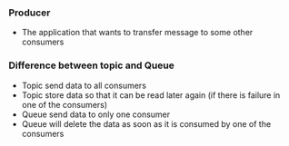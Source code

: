 ### Producer
- The application that wants to transfer message to some other consumers

### Difference between topic and Queue
- Topic send data to all consumers
- Topic store data so that it can be read later again (if there is failure in one of the consumers)
- Queue send data to only one consumer
- Queue will delete the data as soon as it is consumed by one of the consumers

<!--stackedit_data:
eyJoaXN0b3J5IjpbLTEyNTEzODIzNzVdfQ==
-->